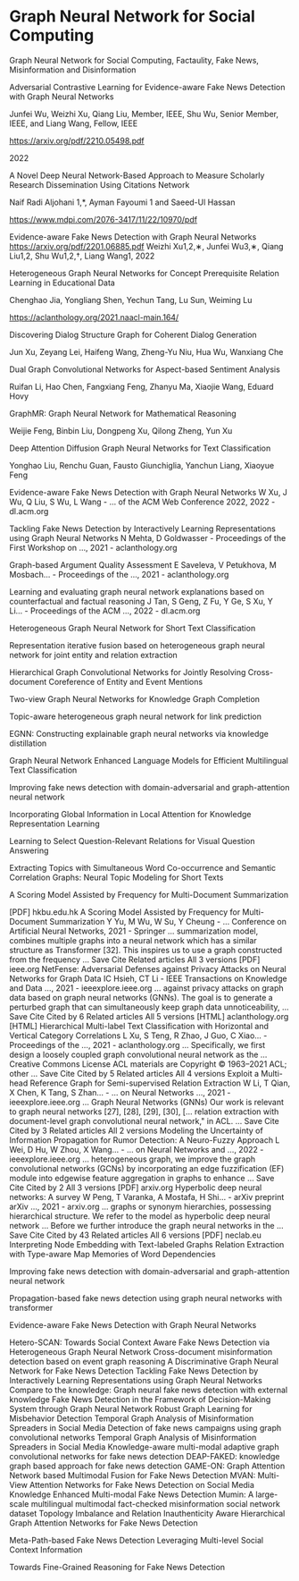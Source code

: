 # Graph Neural Network for Social Computing
Graph Neural Network for Social Computing, Factaulity, Fake News, Misinformation and Disinformation


Adversarial Contrastive Learning for
Evidence-aware Fake News Detection with
Graph Neural Networks

Junfei Wu, Weizhi Xu, Qiang Liu, Member, IEEE,
Shu Wu, Senior Member, IEEE, and Liang Wang, Fellow, IEEE

https://arxiv.org/pdf/2210.05498.pdf 

2022


A Novel Deep Neural Network-Based Approach to Measure
Scholarly Research Dissemination Using Citations Network


Naif Radi Aljohani 1,*, Ayman Fayoumi 1 and Saeed-Ul Hassan


https://www.mdpi.com/2076-3417/11/22/10970/pdf




Evidence-aware Fake News Detection with Graph Neural
Networks
https://arxiv.org/pdf/2201.06885.pdf
Weizhi Xu1,2,∗, Junfei Wu3,∗, Qiang Liu1,2, Shu Wu1,2,†, Liang Wang1,
2022


Heterogeneous Graph Neural Networks for Concept Prerequisite Relation Learning in Educational Data

Chenghao Jia, Yongliang Shen, Yechun Tang, Lu Sun, Weiming Lu




https://aclanthology.org/2021.naacl-main.164/



Discovering Dialog Structure Graph for Coherent Dialog Generation

Jun Xu, Zeyang Lei, Haifeng Wang, Zheng-Yu Niu, Hua Wu, Wanxiang Che


Dual Graph Convolutional Networks for Aspect-based Sentiment Analysis

Ruifan Li, Hao Chen, Fangxiang Feng, Zhanyu Ma, Xiaojie Wang, Eduard Hovy

GraphMR: Graph Neural Network for Mathematical Reasoning

Weijie Feng, Binbin Liu, Dongpeng Xu, Qilong Zheng, Yun Xu



Deep Attention Diffusion Graph Neural Networks for Text Classification

Yonghao Liu, Renchu Guan, Fausto Giunchiglia, Yanchun Liang, Xiaoyue Feng


Evidence-aware Fake News Detection with Graph Neural Networks
W Xu, J Wu, Q Liu, S Wu, L Wang - … of the ACM Web Conference 2022, 2022 - dl.acm.org


Tackling Fake News Detection by Interactively Learning Representations using Graph Neural Networks
N Mehta, D Goldwasser - Proceedings of the First Workshop on …, 2021 - aclanthology.org


Graph-based Argument Quality Assessment
E Saveleva, V Petukhova, M Mosbach… - Proceedings of the …, 2021 - aclanthology.org


Learning and evaluating graph neural network explanations based on counterfactual and factual reasoning
J Tan, S Geng, Z Fu, Y Ge, S Xu, Y Li… - Proceedings of the ACM …, 2022 - dl.acm.org


Heterogeneous Graph Neural Network for Short Text Classification


Representation iterative fusion based on heterogeneous graph neural network for joint entity and relation extraction



 Hierarchical Graph Convolutional Networks for Jointly Resolving Cross-document Coreference of Entity and Event Mentions


Two-view Graph Neural Networks for Knowledge Graph Completion

Topic-aware heterogeneous graph neural network for link prediction

EGNN: Constructing explainable graph neural networks via knowledge distillation

Graph Neural Network Enhanced Language Models for Efficient Multilingual Text Classification

Improving fake news detection with domain-adversarial and graph-attention neural network

Incorporating Global Information in Local Attention for Knowledge Representation Learning

Learning to Select Question-Relevant Relations for Visual Question Answering

 Extracting Topics with Simultaneous Word Co-occurrence and Semantic Correlation Graphs: Neural Topic Modeling for Short Texts

A Scoring Model Assisted by Frequency for Multi-Document Summarization

[PDF] hkbu.edu.hk
A Scoring Model Assisted by Frequency for Multi-Document Summarization
Y Yu, M Wu, W Su, Y Cheung - … Conference on Artificial Neural Networks, 2021 - Springer
… summarization model, combines multiple graphs into a neural network which has a similar
structure as Transformer [32]. This inspires us to use a graph constructed from the frequency …
Save
Cite Related articles All 3 versions
[PDF] ieee.org
NetFense: Adversarial Defenses against Privacy Attacks on Neural Networks for Graph Data
IC Hsieh, CT Li - IEEE Transactions on Knowledge and Data …, 2021 - ieeexplore.ieee.org
… against privacy attacks on graph data based on graph neural networks (GNNs). The goal
is to generate a perturbed graph that can simultaneously keep graph data unnoticeability, …
Save
Cite Cited by 6 Related articles All 5 versions
[HTML] aclanthology.org
[HTML] Hierarchical Multi-label Text Classification with Horizontal and Vertical Category Correlations
L Xu, S Teng, R Zhao, J Guo, C Xiao… - Proceedings of the …, 2021 - aclanthology.org
… Specifically, we first design a loosely coupled graph convolutional neural network as the …
Creative Commons License ACL materials are Copyright © 1963–2021 ACL; other …
Save Cite Cited by 5 Related articles All 4 versions
Exploit a Multi-head Reference Graph for Semi-supervised Relation Extraction
W Li, T Qian, X Chen, K Tang, S Zhan… - … on Neural Networks  …, 2021 - ieeexplore.ieee.org
… Graph Neural Networks (GNNs) Our work is relevant to graph neural networks [27], [28], [29],
[30], [… relation extraction with document-level graph convolutional neural network," in ACL. …
Save
Cite Cited by 3 Related articles All 2 versions
Modeling the Uncertainty of Information Propagation for Rumor Detection: A Neuro-Fuzzy Approach
L Wei, D Hu, W Zhou, X Wang… - … on Neural Networks and …, 2022 - ieeexplore.ieee.org
… heterogeneous graph, we improve the graph convolutional networks (GCNs) by incorporating
an edge fuzzification (EF) module into edgewise feature aggregation in graphs to enhance …
Save
Cite Cited by 2 All 3 versions
[PDF] arxiv.org
Hyperbolic deep neural networks: A survey
W Peng, T Varanka, A Mostafa, H Shi… - arXiv preprint arXiv …, 2021 - arxiv.org
… graphs or synonym hierarchies, possessing hierarchical structure. We refer to the model as
hyperbolic deep neural network … Before we further introduce the graph neural networks in the …
Save Cite Cited by 43 Related articles All 6 versions
[PDF] neclab.eu
Interpreting Node Embedding with Text-labeled Graphs
Relation Extraction with Type-aware Map Memories of Word Dependencies

Improving fake news detection with domain-adversarial and graph-attention neural network


Propagation-based fake news detection using graph neural networks with transformer

Evidence-aware Fake News Detection with Graph Neural Networks

Hetero-SCAN: Towards Social Context Aware Fake News Detection via Heterogeneous Graph Neural Network
Cross-document misinformation detection based on event graph reasoning
A Discriminative Graph Neural Network for Fake News Detection
Tackling Fake News Detection by Interactively Learning Representations using Graph Neural Networks
Compare to the knowledge: Graph neural fake news detection with external knowledge
Fake News Detection in the Framework of Decision-Making System through Graph Neural Network
Robust Graph Learning for Misbehavior Detection
Temporal Graph Analysis of Misinformation Spreaders in Social Media
Detection of fake news campaigns using graph convolutional networks
Temporal Graph Analysis of Misinformation Spreaders in Social Media
Knowledge-aware multi-modal adaptive graph convolutional networks for fake news detection
DEAP-FAKED: knowledge graph based approach for fake news detection
GAME-ON: Graph Attention Network based Multimodal Fusion for Fake News Detection
MVAN: Multi-View Attention Networks for Fake News Detection on Social Media
Knowledge Enhanced Multi-modal Fake News Detection
Mumin: A large-scale multilingual multimodal fact-checked misinformation social network dataset
Topology Imbalance and Relation Inauthenticity Aware Hierarchical Graph Attention Networks for Fake News Detection

Meta-Path-based Fake News Detection Leveraging Multi-level Social Context Information



Towards Fine-Grained Reasoning for Fake News Detection






